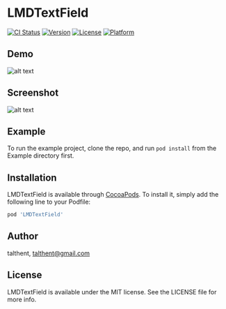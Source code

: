 # LMDTextField

[![CI Status](http://img.shields.io/travis/talthent-l/LMDTextField.svg?style=flat)](https://travis-ci.org/talthent-l/LMDTextField)
[![Version](https://img.shields.io/cocoapods/v/LMDTextField.svg?style=flat)](http://cocoapods.org/pods/LMDTextField)
[![License](https://img.shields.io/cocoapods/l/LMDTextField.svg?style=flat)](http://cocoapods.org/pods/LMDTextField)
[![Platform](https://img.shields.io/cocoapods/p/LMDTextField.svg?style=flat)](http://cocoapods.org/pods/LMDTextField)

## Demo

![alt text](https://github.com/lemonade-hq/LMDTextField/blob/master/Screenshots/demo.GIF)

## Screenshot

![alt text](https://github.com/lemonade-hq/LMDTextField/blob/master/Screenshots/screenshot1.PNG)

## Example

To run the example project, clone the repo, and run `pod install` from the Example directory first.

## Installation

LMDTextField is available through [CocoaPods](http://cocoapods.org). To install
it, simply add the following line to your Podfile:

```ruby
pod 'LMDTextField'
```

## Author

talthent, talthent@gmail.com

## License

LMDTextField is available under the MIT license. See the LICENSE file for more info.
